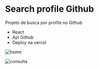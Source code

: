 # Search profile Github

Projeto de busca por profile no Github

- React
- Api Github
- Deploy na vercel


![home](https://user-images.githubusercontent.com/59483858/114925732-dc1f5c80-9e05-11eb-8fcb-f5c1470fd88e.PNG)

![consulta](https://user-images.githubusercontent.com/59483858/114925898-10931880-9e06-11eb-979c-d36d83de4939.PNG)
